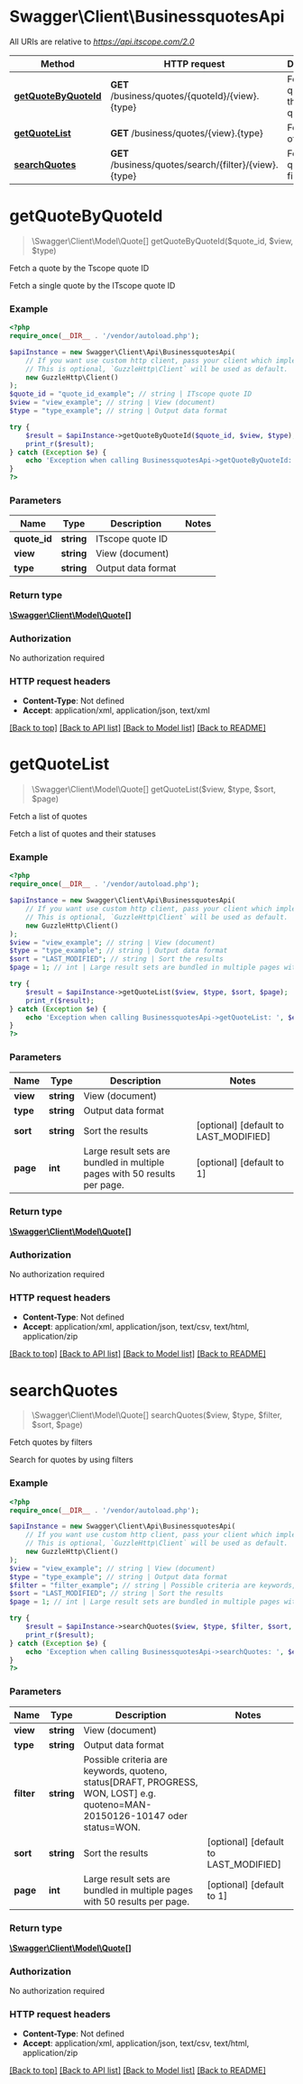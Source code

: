 # Swagger\Client\BusinessquotesApi

All URIs are relative to *https://api.itscope.com/2.0*

Method | HTTP request | Description
------------- | ------------- | -------------
[**getQuoteByQuoteId**](BusinessquotesApi.md#getQuoteByQuoteId) | **GET** /business/quotes/{quoteId}/{view}.{type} | Fetch a quote by the Tscope quote ID
[**getQuoteList**](BusinessquotesApi.md#getQuoteList) | **GET** /business/quotes/{view}.{type} | Fetch a list of quotes
[**searchQuotes**](BusinessquotesApi.md#searchQuotes) | **GET** /business/quotes/search/{filter}/{view}.{type} | Fetch quotes by filters


# **getQuoteByQuoteId**
> \Swagger\Client\Model\Quote[] getQuoteByQuoteId($quote_id, $view, $type)

Fetch a quote by the Tscope quote ID

Fetch a single quote by the ITscope quote ID

### Example
```php
<?php
require_once(__DIR__ . '/vendor/autoload.php');

$apiInstance = new Swagger\Client\Api\BusinessquotesApi(
    // If you want use custom http client, pass your client which implements `GuzzleHttp\ClientInterface`.
    // This is optional, `GuzzleHttp\Client` will be used as default.
    new GuzzleHttp\Client()
);
$quote_id = "quote_id_example"; // string | ITscope quote ID
$view = "view_example"; // string | View (document)
$type = "type_example"; // string | Output data format

try {
    $result = $apiInstance->getQuoteByQuoteId($quote_id, $view, $type);
    print_r($result);
} catch (Exception $e) {
    echo 'Exception when calling BusinessquotesApi->getQuoteByQuoteId: ', $e->getMessage(), PHP_EOL;
}
?>
```

### Parameters

Name | Type | Description  | Notes
------------- | ------------- | ------------- | -------------
 **quote_id** | **string**| ITscope quote ID |
 **view** | **string**| View (document) |
 **type** | **string**| Output data format |

### Return type

[**\Swagger\Client\Model\Quote[]**](../Model/Quote.md)

### Authorization

No authorization required

### HTTP request headers

 - **Content-Type**: Not defined
 - **Accept**: application/xml, application/json, text/xml

[[Back to top]](#) [[Back to API list]](../../README.md#documentation-for-api-endpoints) [[Back to Model list]](../../README.md#documentation-for-models) [[Back to README]](../../README.md)

# **getQuoteList**
> \Swagger\Client\Model\Quote[] getQuoteList($view, $type, $sort, $page)

Fetch a list of quotes

Fetch a list of quotes and their statuses

### Example
```php
<?php
require_once(__DIR__ . '/vendor/autoload.php');

$apiInstance = new Swagger\Client\Api\BusinessquotesApi(
    // If you want use custom http client, pass your client which implements `GuzzleHttp\ClientInterface`.
    // This is optional, `GuzzleHttp\Client` will be used as default.
    new GuzzleHttp\Client()
);
$view = "view_example"; // string | View (document)
$type = "type_example"; // string | Output data format
$sort = "LAST_MODIFIED"; // string | Sort the results
$page = 1; // int | Large result sets are bundled in multiple pages with 50 results per page.

try {
    $result = $apiInstance->getQuoteList($view, $type, $sort, $page);
    print_r($result);
} catch (Exception $e) {
    echo 'Exception when calling BusinessquotesApi->getQuoteList: ', $e->getMessage(), PHP_EOL;
}
?>
```

### Parameters

Name | Type | Description  | Notes
------------- | ------------- | ------------- | -------------
 **view** | **string**| View (document) |
 **type** | **string**| Output data format |
 **sort** | **string**| Sort the results | [optional] [default to LAST_MODIFIED]
 **page** | **int**| Large result sets are bundled in multiple pages with 50 results per page. | [optional] [default to 1]

### Return type

[**\Swagger\Client\Model\Quote[]**](../Model/Quote.md)

### Authorization

No authorization required

### HTTP request headers

 - **Content-Type**: Not defined
 - **Accept**: application/xml, application/json, text/csv, text/html, application/zip

[[Back to top]](#) [[Back to API list]](../../README.md#documentation-for-api-endpoints) [[Back to Model list]](../../README.md#documentation-for-models) [[Back to README]](../../README.md)

# **searchQuotes**
> \Swagger\Client\Model\Quote[] searchQuotes($view, $type, $filter, $sort, $page)

Fetch quotes by filters

Search for quotes by using filters

### Example
```php
<?php
require_once(__DIR__ . '/vendor/autoload.php');

$apiInstance = new Swagger\Client\Api\BusinessquotesApi(
    // If you want use custom http client, pass your client which implements `GuzzleHttp\ClientInterface`.
    // This is optional, `GuzzleHttp\Client` will be used as default.
    new GuzzleHttp\Client()
);
$view = "view_example"; // string | View (document)
$type = "type_example"; // string | Output data format
$filter = "filter_example"; // string | Possible criteria are keywords, quoteno, status[DRAFT, PROGRESS, WON, LOST] e.g. quoteno=MAN-20150126-10147 oder status=WON.
$sort = "LAST_MODIFIED"; // string | Sort the results
$page = 1; // int | Large result sets are bundled in multiple pages with 50 results per page.

try {
    $result = $apiInstance->searchQuotes($view, $type, $filter, $sort, $page);
    print_r($result);
} catch (Exception $e) {
    echo 'Exception when calling BusinessquotesApi->searchQuotes: ', $e->getMessage(), PHP_EOL;
}
?>
```

### Parameters

Name | Type | Description  | Notes
------------- | ------------- | ------------- | -------------
 **view** | **string**| View (document) |
 **type** | **string**| Output data format |
 **filter** | **string**| Possible criteria are keywords, quoteno, status[DRAFT, PROGRESS, WON, LOST] e.g. quoteno&#x3D;MAN-20150126-10147 oder status&#x3D;WON. |
 **sort** | **string**| Sort the results | [optional] [default to LAST_MODIFIED]
 **page** | **int**| Large result sets are bundled in multiple pages with 50 results per page. | [optional] [default to 1]

### Return type

[**\Swagger\Client\Model\Quote[]**](../Model/Quote.md)

### Authorization

No authorization required

### HTTP request headers

 - **Content-Type**: Not defined
 - **Accept**: application/xml, application/json, text/csv, text/html, application/zip

[[Back to top]](#) [[Back to API list]](../../README.md#documentation-for-api-endpoints) [[Back to Model list]](../../README.md#documentation-for-models) [[Back to README]](../../README.md)

